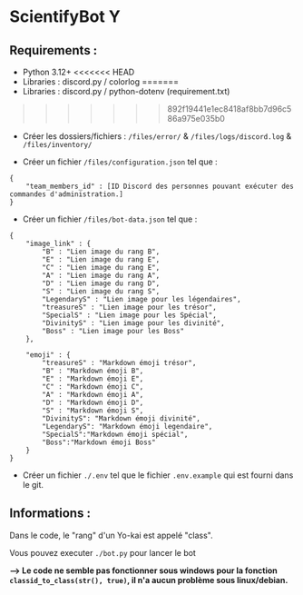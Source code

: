 # ScientifyBot Y
## Requirements :

- Python 3.12+
<<<<<<< HEAD
- Libraries : discord.py / colorlog
=======
- Libraries : discord.py / python-dotenv (requirement.txt)
>>>>>>> 892f19441e1ec8418af8bb7d96c586a975e035b0
- Créer les dossiers/fichiers : `/files/error/` & `/files/logs/discord.log` & `/files/inventory/` 

- Créer un fichier `/files/configuration.json` tel que : 

```
{
    "team_members_id" : [ID Discord des personnes pouvant exécuter des commandes d'administration.]
}
```

- Créer un fichier `/files/bot-data.json` tel que :


```
{
    "image_link" : {
        "B" : "Lien image du rang B",
        "E" : "Lien image du rang E",
        "C" : "Lien image du rang E",
        "A" : "Lien image du rang A",
        "D" : "Lien image du rang D",
        "S" : "Lien image du rang S",
        "LegendaryS" : "Lien image pour les légendaires",
        "treasureS" : "Lien image pour les trésor",
        "SpecialS" : "Lien image pour les Spécial",
        "DivinityS" : "Lien image pour les divinité",
        "Boss" : "Lien image pour les Boss"
    },

    "emoji" : {
        "treasureS" : "Markdown émoji trésor",
        "B" : "Markdown émoji B",
        "E" : "Markdown émoji E",
        "C" : "Markdown émoji C",
        "A" : "Markdown émoji A",
        "D" : "Markdown émoji D",
        "S" : "Markdown émoji S",
        "DivinityS": "Markdown émoji divinité",
        "LegendaryS": "Markdown émoji legendaire",
        "SpecialS":"Markdown émoji spécial",
        "Boss":"Markdown émoji Boss"
    }
}
```

- Créer un fichier `./.env` tel que le fichier `.env.example` qui est fourni dans le git.




## Informations :
Dans le code, le "rang" d'un Yo-kai est appelé "class".

Vous pouvez executer `./bot.py` pour lancer le bot

**--> Le code ne semble pas fonctionner sous windows pour la fonction `classid_to_class(str(), true)`, il n'a aucun problème sous linux/debian.**


